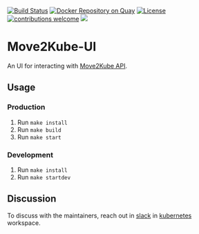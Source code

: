 [![Build Status](https://travis-ci.com/konveyor/move2kube-ui.svg?branch=master)](https://travis-ci.com/konveyor/move2kube-ui)
[![Docker Repository on Quay](https://quay.io/repository/konveyor/move2kube-ui/status "Docker Repository on Quay")](https://quay.io/repository/konveyor/move2kube-ui)
[![License](https://img.shields.io/:license-apache-blue.svg)](https://www.apache.org/licenses/LICENSE-2.0.html)
[![contributions welcome](https://img.shields.io/badge/contributions-welcome-brightgreen.svg?style=flat)](https://github.com/konveyor/move2kube-ui/pulls)
[<img src="https://img.shields.io/badge/slack-konveyor/move2kube-green.svg?logo=slack">](https://kubernetes.slack.com/archives/CR85S82A2)

# Move2Kube-UI

An UI for interacting with [Move2Kube API](https://github.com/konveyor/move2kube-api).

## Usage

### Production

1. Run `make install`
1. Run `make build`
1. Run `make start`

### Development

1. Run `make install`
1. Run `make startdev`

## Discussion

To discuss with the maintainers, reach out in [slack](https://kubernetes.slack.com/archives/CR85S82A2) in [kubernetes](https://slack.k8s.io/) workspace.
